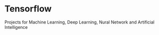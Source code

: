 # Tensorflow
Projects for Machine Learning, Deep Learning, Nural Network and Artificial Intelligence 
